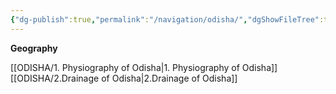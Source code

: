 ```yaml
---
{"dg-publish":true,"permalink":"/navigation/odisha/","dgShowFileTree":true,"dgShowToc":true}
---
```



**Geography**

[[ODISHA/1. Physiography of Odisha\|1. Physiography of Odisha]]
[[ODISHA/2.Drainage of Odisha\|2.Drainage of Odisha]]


